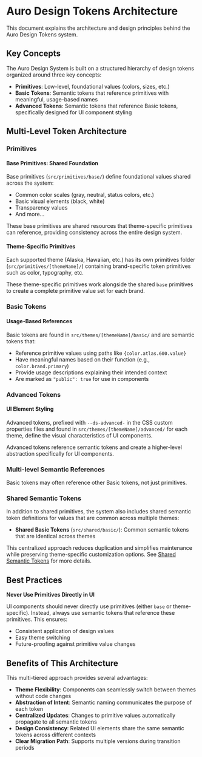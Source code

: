 # Auro Design Tokens Architecture

This document explains the architecture and design principles behind the Auro Design Tokens system.

## Key Concepts

The Auro Design System is built on a structured hierarchy of design tokens organized around three key concepts:

- **Primitives**: Low-level, foundational values (colors, sizes, etc.)
- **Basic Tokens**: Semantic tokens that reference primitives with meaningful, usage-based names
- **Advanced Tokens**: Semantic tokens that reference Basic tokens, specifically designed for UI component styling

## Multi-Level Token Architecture

### Primitives

#### Base Primitives: Shared Foundation

Base primitives (`src/primitives/base/`) define foundational values shared across the system:
- Common color scales (gray, neutral, status colors, etc.)
- Basic visual elements (black, white)
- Transparency values
- And more...

These base primitives are shared resources that theme-specific primitives can reference, providing consistency across the entire design system.

#### Theme-Specific Primitives

Each supported theme (Alaska, Hawaiian, etc.) has its own primitives folder (`src/primitives/[themeName]/`) containing brand-specific token primitives such as color, typography, etc.

These theme-specific primitives work alongside the shared `base` primitives to create a complete primitive value set for each brand.

### Basic Tokens

#### Usage-Based References

Basic tokens are found in `src/themes/[themeName]/basic/` and are semantic tokens that:
- Reference primitive values using paths like `{color.atlas.600.value}`
- Have meaningful names based on their function (e.g., `color.brand.primary`) 
- Provide usage descriptions explaining their intended context
- Are marked as `"public": true` for use in components

### Advanced Tokens

#### UI Element Styling

Advanced tokens, prefixed with `--ds-advanced-` in the CSS custom properties files and found in `src/themes/[themeName]/advanced/` for each theme, define the visual characteristics of UI components.

Advanced tokens reference semantic tokens and create a higher-level abstraction specifically for UI components.

### Multi-level Semantic References

Basic tokens may often reference other Basic tokens, not just primitives.

### Shared Semantic Tokens

In addition to shared primitives, the system also includes shared semantic token definitions for values that are common across multiple themes:

- **Shared Basic Tokens** (`src/shared/basic/`): Common semantic tokens that are identical across themes

This centralized approach reduces duplication and simplifies maintenance while preserving theme-specific customization options. See [Shared Semantic Tokens](./shared-semantic-tokens.md) for more details.

## Best Practices

**Never Use Primitives Directly in UI**

UI components should never directly use primitives (either `base` or theme-specific). Instead, always use semantic tokens that reference these primitives. This ensures:

- Consistent application of design values
- Easy theme switching
- Future-proofing against primitive value changes

## Benefits of This Architecture

This multi-tiered approach provides several advantages:

- **Theme Flexibility**: Components can seamlessly switch between themes without code changes
- **Abstraction of Intent**: Semantic naming communicates the purpose of each token
- **Centralized Updates**: Changes to primitive values automatically propagate to all semantic tokens
- **Design Consistency**: Related UI elements share the same semantic tokens across different contexts
- **Clear Migration Path**: Supports multiple versions during transition periods
